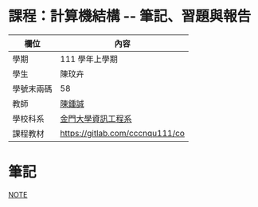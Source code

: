 # 課程：計算機結構 -- 筆記、習題與報告

欄位 | 內容
-----|--------
學期 | 111 學年上學期
學生 |  陳玟卉
學號末兩碼 | 58
教師 | [陳鍾誠](https://www.nqu.edu.tw/educsie/index.php?act=blog&code=list&ids=4)
學校科系 | [金門大學資訊工程系](https://www.nqu.edu.tw/educsie/index.php)
課程教材 | https://gitlab.com/cccnqu111/co

# 筆記
[NOTE](https://github.com/Ellinaa//wiki/NOTE)
